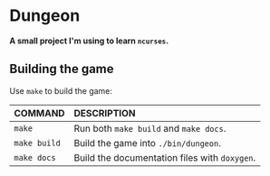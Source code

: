 # Dungeon

**A small project I'm using to learn `ncurses`.**

## Building the game

Use `make` to build the game:

| **COMMAND**  | **DESCRIPTION**                               |
| :----------- | :-------------------------------------------- |
| `make`       | Run both `make build` and `make docs`.        |
| `make build` | Build the game into `./bin/dungeon`.          |
| `make docs`  | Build the documentation files with `doxygen`. |
